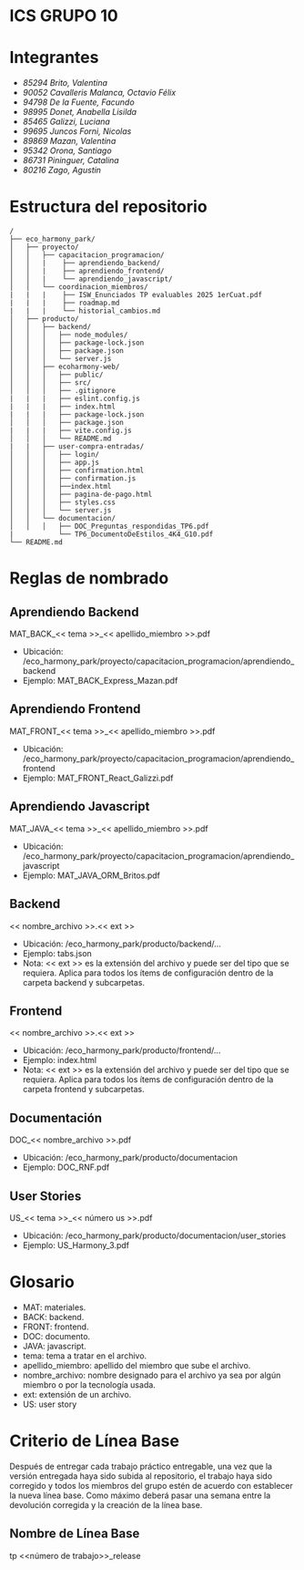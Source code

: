 # ICS GRUPO 10
# Integrantes

-   _85294 Brito, Valentina_
-   _90052 Cavalleris Malanca, Octavio Félix_
-   _94798 De la Fuente, Facundo_
-   _98995 Donet, Anabella Lisilda_
-   _85465 Galizzi, Luciana_
-   _99695 Juncos Forni, Nicolas_
-   _89869 Mazan, Valentina_
-   _95342 Orona, Santiago_
-   _86731 Pininguer, Catalina_
-   _80216 Zago, Agustin_


# Estructura del repositorio

```
/
├── eco_harmony_park/
│   ├── proyecto/
│   │   ├── capacitacion_programacion/
│   │   |    ├── aprendiendo_backend/
│   │   |    ├── aprendiendo_frontend/
│   │   |    └── aprendiendo_javascript/
│   │   └── coordinacion_miembros/
|   |   |    ├── ISW_Enunciados TP evaluables 2025 1erCuat.pdf
|   |   |    ├── roadmap.md
|   |   |    └── historial_cambios.md
│   ├── producto/
│   │   ├── backend/
│   │   │   ├── node_modules/
│   │   │   ├── package-lock.json
│   │   │   ├── package.json
│   │   │   └── server.js
│   │   ├── ecoharmony-web/
│   │   │   ├── public/
│   │   │   ├── src/
│   │   │   ├── .gitignore
|   |   |   ├── eslint.config.js
|   |   |   ├── index.html
|   |   |   ├── package-lock.json
│   │   │   ├── package.json
|   |   |   ├── vite.config.js
│   │   │   └── README.md
|   |   ├── user-compra-entradas/
│   │   │   ├── login/
│   │   │   ├── app.js
│   │   │   ├── confirmation.html
│   │   │   ├── confirmation.js
│   │   │   ├──index.html
│   │   │   ├── pagina-de-pago.html
│   │   │   ├── styles.css
│   │   │   └── server.js
│   │   └── documentacion/
│   │   │   ├── DOC_Preguntas_respondidas_TP6.pdf
|           └── TP6_DocumentoDeEstilos_4K4_G10.pdf
└── README.md
```

# Reglas de nombrado

## Aprendiendo Backend

MAT_BACK_<< tema >>_<< apellido_miembro >>.pdf

-   Ubicación: /eco_harmony_park/proyecto/capacitacion_programacion/aprendiendo_backend
-   Ejemplo: MAT_BACK_Express_Mazan.pdf

## Aprendiendo Frontend

MAT_FRONT_<< tema >>_<< apellido_miembro >>.pdf

-   Ubicación: /eco_harmony_park/proyecto/capacitacion_programacion/aprendiendo_frontend
-   Ejemplo: MAT_FRONT_React_Galizzi.pdf

## Aprendiendo Javascript

MAT_JAVA_<< tema >>_<< apellido_miembro >>.pdf

-   Ubicación: /eco_harmony_park/proyecto/capacitacion_programacion/aprendiendo_javascript
-   Ejemplo: MAT_JAVA_ORM_Britos.pdf

## Backend

<< nombre_archivo >>.<< ext >>

-   Ubicación: /eco_harmony_park/producto/backend/…
-   Ejemplo: tabs.json
-   Nota: << ext >> es la extensión del archivo y puede ser del tipo que se requiera. Aplica para todos los ítems de configuración dentro de la carpeta backend y subcarpetas.

## Frontend

<< nombre_archivo >>.<< ext >>

-   Ubicación: /eco_harmony_park/producto/frontend/…
-   Ejemplo: index.html
-   Nota: << ext >> es la extensión del archivo y puede ser del tipo que se requiera. Aplica para todos los ítems de configuración dentro de la carpeta frontend y subcarpetas.

## Documentación

DOC_<< nombre_archivo >>.pdf

-   Ubicación: /eco_harmony_park/producto/documentacion
-   Ejemplo: DOC_RNF.pdf

## User Stories

US_<< tema >>_<< número us >>.pdf

-   Ubicación: /eco_harmony_park/producto/documentacion/user_stories
-   Ejemplo: US_Harmony_3.pdf

# Glosario

-   MAT: materiales.
-   BACK: backend.
-   FRONT: frontend.
-   DOC: documento.
-   JAVA: javascript.
-   tema: tema a tratar en el archivo.
-   apellido_miembro: apellido del miembro que sube el archivo.
-   nombre_archivo: nombre designado para el archivo ya sea por algún miembro o por la tecnología usada.
-   ext: extensión de un archivo.
-   US: user story

# Criterio de Línea Base

Después de entregar cada trabajo práctico entregable, una vez que la versión entregada haya sido subida al repositorio, el trabajo haya sido corregido y todos los miembros del grupo estén de acuerdo con establecer la nueva línea base. Como máximo deberá pasar una semana entre la devolución corregida y la creación de la línea base.

## Nombre de Línea Base

tp <<número de trabajo>>_release
